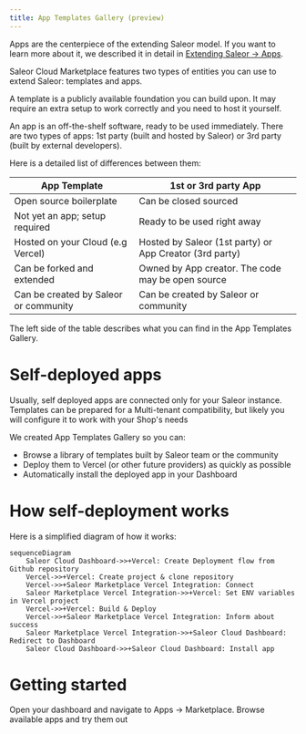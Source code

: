 ```yaml
---
title: App Templates Gallery (preview)
---
```


Apps are the centerpiece of the extending Saleor model. If you want to learn more about it, we described it in detail in [Extending Saleor -> Apps](../developer/extending/apps/key-concepts.mdx).

Saleor Cloud Marketplace features two types of entities you can use to extend Saleor: templates and apps.

A template is a publicly available foundation you can build upon. It may require an extra setup to work correctly and you need to host it yourself.

An app is an off-the-shelf software, ready to be used immediately. There are two types of apps: 1st party (built and hosted by Saleor) or 3rd party (built by external developers).

Here is a detailed list of differences between them:

| App Template                          | 1st or 3rd party App                                          |
| ------------------------------------- | ------------------------------------------------------------- |
| Open source boilerplate               | Can be closed sourced                                         |
| Not yet an app; setup required       | Ready to be used right away              |
| Hosted on your Cloud (e.g Vercel)     | Hosted by Saleor (1st party) or App Creator (3rd party)       |
| Can be forked and extended            | Owned by App creator. The code may be open source |
| Can be created by Saleor or community | Can be created by Saleor or community                         |

The left side of the table describes what you can find in the App Templates Gallery.

# Self-deployed apps

Usually, self deployed apps are connected only for your Saleor instance. Templates can be prepared for a Multi-tenant
compatibility, but likely you will configure it to work with your Shop's needs

We created App Templates Gallery so you can:

- Browse a library of templates built by Saleor team or the community
- Deploy them to Vercel (or other future providers) as quickly as possible 
- Automatically install the deployed app in your Dashboard

# How self-deployment works

Here is a simplified diagram of how it works:

```mermaid
sequenceDiagram
    Saleor Cloud Dashboard->>+Vercel: Create Deployment flow from Github repository
    Vercel->>+Vercel: Create project & clone repository
    Vercel->>+Saleor Marketplace Vercel Integration: Connect
    Saleor Marketplace Vercel Integration->>+Vercel: Set ENV variables in Vercel project
    Vercel->>+Vercel: Build & Deploy
    Vercel->>+Saleor Marketplace Vercel Integration: Inform about success
    Saleor Marketplace Vercel Integration->>+Saleor Cloud Dashboard: Redirect to Dashboard
    Saleor Cloud Dashboard->>+Saleor Cloud Dashboard: Install app
```

# Getting started

Open your dashboard and navigate to Apps -> Marketplace. Browse available apps and try them out
